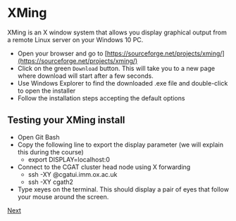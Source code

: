 # XMing

XMing is an X window system that allows you display graphical output from a remote Linux server on your Windows 10 PC. 

- Open your browser and go to [https://sourceforge.net/projects/xming/](https://sourceforge.net/projects/xming/)
- Click on the green `Download` button. This will take you to a new page where download will start after a few seconds.
- Use Windows Explorer to find the downloaded .exe file and double-click to open the installer
- Follow the installation steps accepting the default options

## Testing your XMing install

- Open Git Bash
- Copy the following line to export the display parameter (we will explain this during the course)
  + export DISPLAY=localhost:0
- Connect to the CGAT cluster head node using X forwarding
  + ssh -XY <username>@cgatui.imm.ox.ac.uk
  + ssh -XY cgath2
- Type xeyes on the terminal. This should display a pair of eyes that follow your mouse around the screen.

[Next](r_setup_windows.md)
